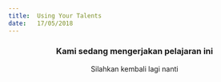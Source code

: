 ```yaml
---
title:  Using Your Talents
date:   17/05/2018
---
```


### <center>Kami sedang mengerjakan pelajaran ini</center>
<center>Silahkan kembali lagi nanti</center>